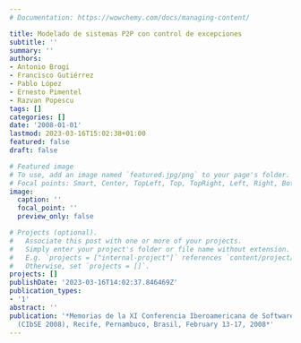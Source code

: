 ```yaml
---
# Documentation: https://wowchemy.com/docs/managing-content/

title: Modelado de sistemas P2P con control de excepciones
subtitle: ''
summary: ''
authors:
- Antonio Brogi
- Francisco Gutiérrez
- Pablo López
- Ernesto Pimentel
- Razvan Popescu
tags: []
categories: []
date: '2008-01-01'
lastmod: 2023-03-16T15:02:38+01:00
featured: false
draft: false

# Featured image
# To use, add an image named `featured.jpg/png` to your page's folder.
# Focal points: Smart, Center, TopLeft, Top, TopRight, Left, Right, BottomLeft, Bottom, BottomRight.
image:
  caption: ''
  focal_point: ''
  preview_only: false

# Projects (optional).
#   Associate this post with one or more of your projects.
#   Simply enter your project's folder or file name without extension.
#   E.g. `projects = ["internal-project"]` references `content/project/deep-learning/index.md`.
#   Otherwise, set `projects = []`.
projects: []
publishDate: '2023-03-16T14:02:37.846469Z'
publication_types:
- '1'
abstract: ''
publication: '*Memorias de la XI Conferencia Iberoamericana de Software Engineering
  (CIbSE 2008), Recife, Pernambuco, Brasil, February 13-17, 2008*'
---
```

